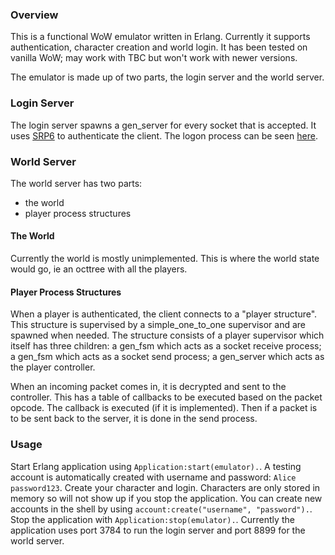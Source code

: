 ### Overview
This is a functional WoW emulator written in Erlang. Currently it supports authentication, character creation and world login. It has been tested on vanilla WoW; may work with TBC but won't work with newer versions.

The emulator is made up of two parts, the login server and the world server.


### Login Server
The login server spawns a gen\_server for every socket that is accepted. It uses [SRP6](http://srp.stanford.edu/design.html) to authenticate the client. The logon process can be seen [here](http://arcemu.org/wiki/Logon_Process).


### World Server
The world server has two parts:

* the world
* player process structures


#### The World
Currently the world is mostly unimplemented. This is where the world state would go, ie an octtree with all the players.

#### Player Process Structures
When a player is authenticated, the client connects to a "player structure". This structure is supervised by a simple\_one\_to\_one supervisor and are spawned when needed. The structure consists of a player supervisor which itself has three children: a gen\_fsm which acts as a socket receive process; a gen\_fsm which acts as a socket send process; a gen\_server which acts as the player controller.

When an incoming packet comes in, it is decrypted and sent to the controller. This has a table of callbacks to be executed based on the packet opcode. The callback is executed (if it is implemented). Then if a packet is to be sent back to the server, it is done in the send process.




### Usage
Start Erlang application using `Application:start(emulator).`. A testing account is automatically created with username and password: `Alice` `password123`. Create your character and login. Characters are only stored in memory so will not show up if you stop the application. You can create new accounts in the shell by using `account:create("username", "password").`. Stop the application with `Application:stop(emulator).`. Currently the application uses port 3784 to run the login server and port 8899 for the world server.

